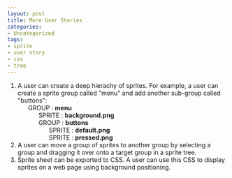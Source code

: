 ```yaml
---
layout: post
title: More User Stories
categories:
- Uncategorized
tags:
- sprite
- user story
- css
- tree
---
```


<ol>
<li style="list-style-image: none;">A user can create a deep hierachy of sprites. For example, a user can create a sprite group called "menu" and add another sub-group called "buttons":
<ul>
<li style="list-style-type: none;">GROUP : <strong>menu</strong>
<ul>
<li style="list-style-type: none;">SPRITE : <strong>background.png</strong></li>
<li style="list-style-type: none;">GROUP : <strong>buttons</strong>
<ul>
<li style="list-style-type: none;">SPRITE : <strong>default.png</strong></li>
<li style="list-style-type: none;">SPRITE : <strong>pressed.png</strong></li>
</ul>
</li>
</ul>
</li>
</ul>
</li>
<li>A user can move a group of sprites to another group by selecting a group and dragging it over onto a target group in a sprite tree.</li>
<li>Sprite sheet can be exported to CSS. A user can use this CSS to display sprites on a web page using background positioning.</li>
</ol>

